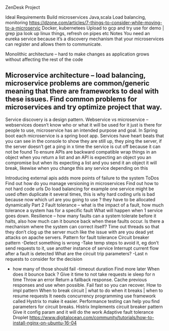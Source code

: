 ZenDesk Project


Ideal Requirements
Build microservices 
Java,scala
Load balancing, monitoring  https://dzone.com/articles/7-things-to-consider-while-moving-to-a-microservic
Docker, kubernetees
Upload to gcp and try use for demo
| grep jpa look up linux things, refresh on pipes etc
Notes
You need an eureka service because it’s a discovery mechanism that your microservices can register and allows them to communicate.
 
Monolithic architecture – hard to make changes as application grows without affecting the rest of the code

Microservice architecture – load balancing, microservice problems are common/generic meaning that there are frameworks to deal with these issues.
Find common problems for microservices and try optimize project that way.
--
Service discovery is a design pattern.
Webservice vs microservice – webservices doesn’t know who or what it will be used for it just is there for people to use, microservice has an intended purpose and goal.
In Spring boot each microservice is a spring boot app.
Services have heart beats that you can see in the console to show  they are still up, they ping the server, if the server doesn’t get a ping in x time the service is cut off because it can not be found 
To ensure APIs are backward compatible wrap things in an object when you return a list and an API is expecting an object you an compromise but when its expecting a list and you send it an object it will break, likewise when you change this any service depending on this 

Introducing external apis adds more points of failure to the system
ToDos
Find out how do you manage versioning in microservices
Find out how to not hard code urls
Do load balancing for example one service might be used often duplicate it several times, this is why hard coding urls is bad because now which url are you going to use ? they have to be allocated dynamically 
Part 2
Fault tolerance – what is the impact of a fault, how much tolerance a system has for a specific fault
What will happen when 1 service goes down. 
Resilience – how many faults can a system tolerate before it halts, also how much can it bounce back when these faults occur. Is there a mechanism where the system can correct itself? 
Time out threads so that they don’t clog up the server much like the issue with are you dead yet attacks on apache servers.
Pattern for fault tolerance Circuit breaker pattern
-Detect something is wrong
-Take temp steps to avoid it, eg don’t send requests to it, use another instance of service
Interrupt current flow after a fault is detected 
What are the circuit trip parameters?
-Last n requests to consider for the decision 
- how many of those should fail
-timeout duration
Find more later
When does it bounce back ?
Give it time to not take requests ie sleep for n time
Throw an error
Return a fallback response.
Cache previous responses and use when possible.
Fail fast so you can recover.
How to impl pattern
When to break circuit | what to do when it breaks | when to resume requests
It needs concurrency programming use framework called Hystrix to make it easier.
Performance testing can help you find parameters for circuit breaks.
Histrix
Implements circuit breaker pattern
Give it config param and it will do the work
Adaptive fault tolerance
Droplet
https://www.digitalocean.com/community/tutorials/how-to-install-nginx-on-ubuntu-16-04
 


